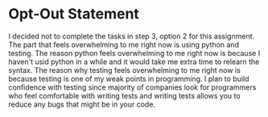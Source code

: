 # Opt-Out Statement
I decided not to complete the tasks in step 3, option 2 for this assignment. The part that feels overwhelming to me right now is using python and testing. The reason python feels overwhelming to me right now is because I haven't usid python in a while and it would take me extra time to relearn the syntax. The reason why testing feels overwhelming to me right now is because testing is one of my weak points in programming. I plan to build confidence with testing since majority of companies look for programmers who feel comfortable with writing tests and writing tests allows you to reduce any bugs that might be in your code.